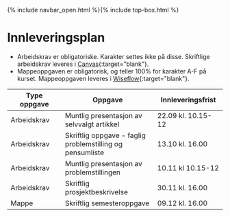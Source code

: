{% include navbar_open.html %}{% include top-box.html %}



# Innleveringsplan  

- Arbeidskrav er obligatoriske. Karakter settes ikke på disse. Skriftlige arbeidskrav leveres i [Canvas](https://uit.instructure.com/courses/26966){:target="blank"}.
- Mappeoppgaven er obligatorisk, og teller 100% for karakter A-F på kurset. Mappeoppgaven leveres i [Wiseflow](https://europe.wiseflow.net/login/license/6){:target="blank"}.    


| Type oppgave <img width=80/>   |  Oppgave  <img width=300/>       | Innleveringsfrist <img width=80/> |
|----------------|----------------------------------------------------------------------|-----------|
|Arbeidskrav   | Muntlig presentasjon av selvvalgt artikkel                        | 22.09 kl. 10.15-12       |  
|Arbeidskrav   | Skriftlig oppgave - faglig problemstilling og pensumliste                        | 13.10 kl. 16.00       |  
|Arbeidskrav   | Muntlig presentasjon av problemstillingen                         | 10.11 kl 10.15-12      |   
|Arbeidskrav   | Skriftlig prosjektbeskrivelse                        | 30.11 kl. 16.00       |
|Mappe   | Skriftlig semesteroppgave                        | 09.12 kl. 16.00       |

